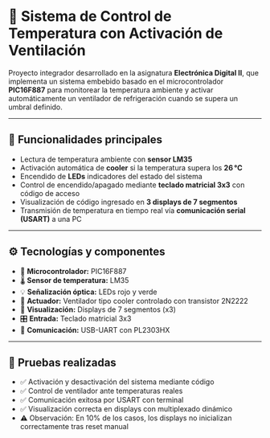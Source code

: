 # 🔧 Sistema de Control de Temperatura con Activación de Ventilación

Proyecto integrador desarrollado en la asignatura **Electrónica Digital II**, que implementa un sistema embebido basado en el microcontrolador **PIC16F887** para monitorear la temperatura ambiente y activar automáticamente un ventilador de refrigeración cuando se supera un umbral definido.

---

## 🎯 Funcionalidades principales

- Lectura de temperatura ambiente con **sensor LM35**
- Activación automática de **cooler** si la temperatura supera los **26 °C**
- Encendido de **LEDs** indicadores del estado del sistema
- Control de encendido/apagado mediante **teclado matricial 3x3** con código de acceso
- Visualización de código ingresado en **3 displays de 7 segmentos**
- Transmisión de temperatura en tiempo real vía **comunicación serial (USART)** a una PC

---

## ⚙️ Tecnologías y componentes

- 🧠 **Microcontrolador:** PIC16F887
- 🌡️ **Sensor de temperatura:** LM35
- 💡 **Señalización óptica:** LEDs rojo y verde
- 🧊 **Actuador:** Ventilador tipo cooler controlado con transistor 2N2222
- 🔢 **Visualización:** Displays de 7 segmentos (x3)
- 🎛️ **Entrada:** Teclado matricial 3x3
- 🔌 **Comunicación:** USB-UART con PL2303HX

---

## 🧪 Pruebas realizadas

- ✅ Activación y desactivación del sistema mediante código
- ✅ Control de ventilador ante temperaturas reales
- ✅ Comunicación exitosa por USART con terminal
- ✅ Visualización correcta en displays con multiplexado dinámico
- ⚠️ Observación: En 10% de los casos, los displays no inicializan correctamente tras reset manual



